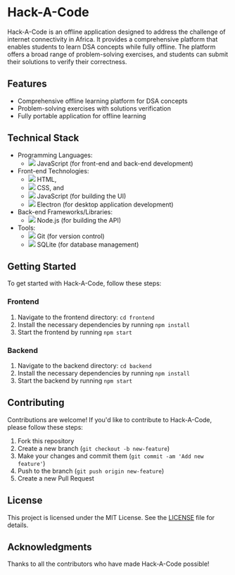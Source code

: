 # Hack-A-Code

Hack-A-Code is an offline application designed to address the challenge of internet connectivity in Africa. It provides a comprehensive platform that enables students to learn DSA concepts while fully offline. The platform offers a broad range of problem-solving exercises, and students can submit their solutions to verify their correctness.

## Features
- Comprehensive offline learning platform for DSA concepts
- Problem-solving exercises with solutions verification
- Fully portable application for offline learning

## Technical Stack
- Programming Languages: 
  - <img src="https://img.icons8.com/color/24/000000/javascript--v1.png"/> JavaScript (for front-end and back-end development)
- Front-end Technologies: 
  - <img src="https://img.icons8.com/color/24/000000/html-5--v1.png"/> HTML, 
  - <img src="https://img.icons8.com/color/24/000000/css3.png"/> CSS, and 
  - <img src="https://img.icons8.com/color/24/000000/javascript--v1.png"/> JavaScript (for building the UI) 
  - <img src="https://img.icons8.com/color/24/000000/electron.png"/> Electron (for desktop application development)
- Back-end Frameworks/Libraries: 
  - <img src="https://img.icons8.com/color/24/000000/nodejs.png"/> Node.js (for building the API)
- Tools: 
  - <img src="https://img.icons8.com/color/24/000000/git.png"/> Git (for version control) 
  - <img src="https://www.freeimages.com/icon/sqlite-manager-icon-4800280"/> SQLite (for database management)


## Getting Started
To get started with Hack-A-Code, follow these steps:

### Frontend
1. Navigate to the frontend directory: `cd frontend`
2. Install the necessary dependencies by running `npm install`
3. Start the frontend by running `npm start`

### Backend
1. Navigate to the backend directory: `cd backend`
2. Install the necessary dependencies by running `npm install`
3. Start the backend by running `npm start`

## Contributing
Contributions are welcome! If you'd like to contribute to Hack-A-Code, please follow these steps:
1. Fork this repository
2. Create a new branch (`git checkout -b new-feature`)
3. Make your changes and commit them (`git commit -am 'Add new feature'`)
4. Push to the branch (`git push origin new-feature`)
5. Create a new Pull Request

## License
This project is licensed under the MIT License. See the [LICENSE](LICENSE) file for details.

## Acknowledgments
Thanks to all the contributors who have made Hack-A-Code possible!
